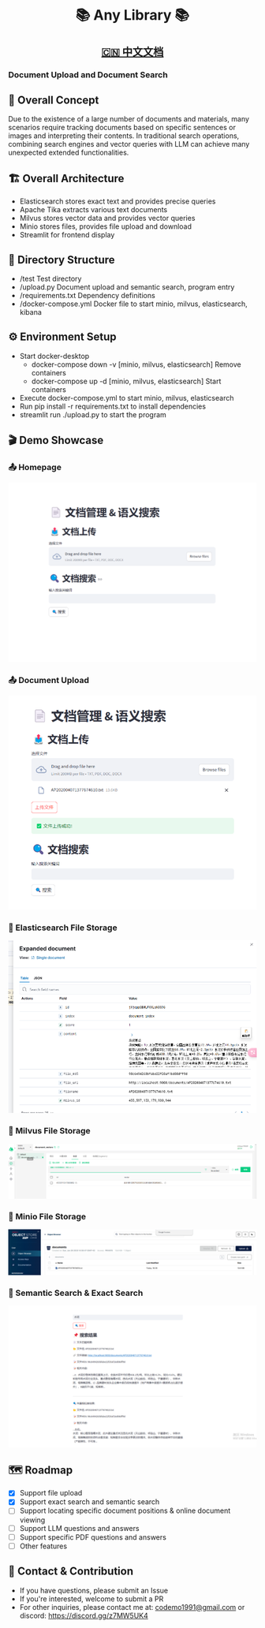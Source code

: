 <div align="center">
 <h1>📚 Any Library 📚</h1>
  <h2> <a href="README-ZH.md">🇨🇳 中文文档</a></h2>
</div>

### Document Upload and Document Search

## 🎯 Overall Concept
Due to the existence of a large number of documents and materials, many scenarios require tracking documents based on specific sentences or images and interpreting their contents. In traditional search operations, combining search engines and vector queries with LLM can achieve many unexpected extended functionalities.

## 🏗️ Overall Architecture
- Elasticsearch stores exact text and provides precise queries
- Apache Tika extracts various text documents
- Milvus stores vector data and provides vector queries
- Minio stores files, provides file upload and download
- Streamlit for frontend display

## 📁 Directory Structure
- /test Test directory
- /upload.py Document upload and semantic search, program entry
- /requirements.txt Dependency definitions
- /docker-compose.yml Docker file to start minio, milvus, elasticsearch, kibana

## ⚙️ Environment Setup
- Start docker-desktop
  - docker-compose down -v [minio, milvus, elasticsearch] Remove containers
  - docker-compose up -d [minio, milvus, elasticsearch] Start containers
- Execute docker-compose.yml to start minio, milvus, elasticsearch
- Run pip install -r requirements.txt to install dependencies
- streamlit run ./upload.py to start the program

## 🎬 Demo Showcase
### 📤 Homepage
![Homepage](doc/1.png)

### 📤 Document Upload
![Document Upload](doc/2.png)

### 📄 Elasticsearch File Storage
![Elasticsearch File Storage](doc/3.png)

### 📄 Milvus File Storage
![Milvus File Storage](doc/7.png)

### 📄 Minio File Storage
![Minio File Storage](doc/4.png)

### 📄 Semantic Search & Exact Search
![Exact Search](doc/6.png)



## 🗺️ Roadmap
- [x] Support file upload
- [x] Support exact search and semantic search
- [ ] Support locating specific document positions & online document viewing
- [ ] Support LLM questions and answers
- [ ] Support specific PDF questions and answers
- [ ] Other features

## 💬 Contact & Contribution
- If you have questions, please submit an Issue
- If you're interested, welcome to submit a PR
- For other inquiries, please contact me at: codemo1991@gmail.com or discord: https://discord.gg/z7MW5UK4
  
